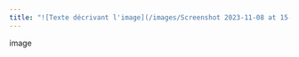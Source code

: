 ```yaml
---
title: "![Texte décrivant l'image](/images/Screenshot 2023-11-08 at 15-43-33 Scribouilli.png)"
---
```

image